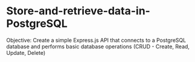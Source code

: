 # Store-and-retrieve-data-in-PostgreSQL
Objective: Create a simple Express.js API that connects to a PostgreSQL database and performs basic database operations (CRUD - Create, Read, Update, Delete)
